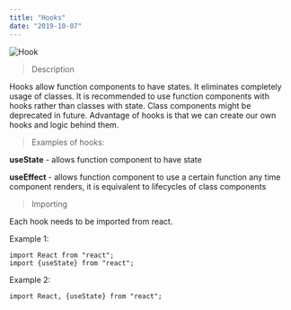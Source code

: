 ```yaml
---
title: "Hooks"
date: "2019-10-07"
---
```


![Hook](https://i.imgur.com/4KvXTki.jpg "Photo by Johannes Plenio from Pexels")

>Description

Hooks allow function components to have states. It eliminates completely usage of classes. It is recommended to use function components with hooks rather than classes with state. Class components might be deprecated in future. Advantage of hooks is that we can create our own hooks and logic behind them. 

>Examples of hooks:

**useState** - allows function component to have state

**useEffect** - allows function component to use a certain function any time component renders, it is equivalent to lifecycles of class components

> Importing

Each hook needs to be imported from react.

Example 1:
```
import React from "react";
import {useState} from "react";
```

Example 2:
```
import React, {useState} from "react";
```

